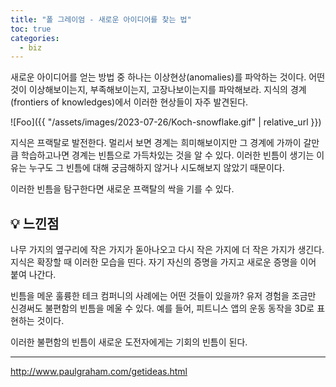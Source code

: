```yaml
---
title: "폴 그레이엄 - 새로운 아이디어를 찾는 법"
toc: true
categories:
  - biz
---
```


새로운 아이디어를 얻는 방법 중 하나는 이상현상(anomalies)를 파악하는 것이다.
어떤 것이 이상해보이는지, 부족해보이는지, 고장나보이는지를 파악해보라.
지식의 경계(frontiers of knowledges)에서 이러한 현상들이 자주 발견된다.

![Foo]({{ "/assets/images/2023-07-26/Koch-snowflake.gif" | relative_url }})

지식은 프랙탈로 발전한다.
멀리서 보면 경계는 희미해보이지만 그 경계에 가까이 갈만큼 학습하고나면 경계는 빈틈으로 가득차있는 것을 알 수 있다.
이러한 빈틈이 생기는 이유는 누구도 그 빈틈에 대해 궁금해하지 않거나 시도해보지 않았기 때문이다.

이러한 빈틈을 탐구한다면 새로운 프랙탈의 싹을 기를 수 있다.

## 💡 느낀점

나무 가지의 옆구리에 작은 가지가 돋아나오고 다시 작은 가지에 더 작은 가지가 생긴다.
지식은 확장할 때 이러한 모습을 띤다. 자기 자신의 증명을 가지고 새로운 증명을 이어 붙여 나간다.

빈틈을 메운 훌륭한 테크 컴퍼니의 사례에는 어떤 것들이 있을까?
유저 경험을 조금만 신경써도 불편함의 빈틈을 메울 수 있다.
예를 들어, 피트니스 앱의 운동 동작을 3D로 표현하는 것이다.

이러한 불편함의 빈틈이 새로운 도전자에게는 기회의 빈틈이 된다.

---

http://www.paulgraham.com/getideas.html
